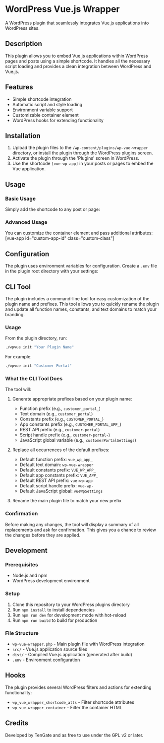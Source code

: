 # WordPress Vue.js Wrapper

A WordPress plugin that seamlessly integrates Vue.js applications into WordPress sites.

## Description

This plugin allows you to embed Vue.js applications within WordPress pages and posts using a simple shortcode. It handles all the necessary script loading and provides a clean integration between WordPress and Vue.js.

## Features

- Simple shortcode integration
- Automatic script and style loading
- Environment variable support
- Customizable container element
- WordPress hooks for extending functionality

## Installation

1. Upload the plugin files to the `/wp-content/plugins/wp-vue-wrapper` directory, or install the plugin through the WordPress plugins screen.
2. Activate the plugin through the 'Plugins' screen in WordPress.
3. Use the shortcode `[vue-wp-app]` in your posts or pages to embed the Vue application.

## Usage

### Basic Usage

Simply add the shortcode to any post or page: 

### Advanced Usage

You can customize the container element and pass additional attributes: 
[vue-app id="custom-app-id" class="custom-class"]

## Configuration

The plugin uses environment variables for configuration. Create a `.env` file in the plugin root directory with your settings:

## CLI Tool

The plugin includes a command-line tool for easy customization of the plugin name and prefixes. This tool allows you to quickly rename the plugin and update all function names, constants, and text domains to match your branding.

### Usage

From the plugin directory, run:

```bash
./wpvue init "Your Plugin Name"
```

For example:

```bash
./wpvue init "Customer Portal"
```

### What the CLI Tool Does

The tool will:

1. Generate appropriate prefixes based on your plugin name:
   - Function prefix (e.g., `customer_portal_`)
   - Text domain (e.g., `customer_portal`)
   - Constants prefix (e.g., `CUSTOMER_PORTAL_`)
   - App constants prefix (e.g., `CUSTOMER_PORTAL_APP_`)
   - REST API prefix (e.g., `customer-portal`)
   - Script handle prefix (e.g., `customer-portal-`)
   - JavaScript global variable (e.g., `customerPortalSettings`)

2. Replace all occurrences of the default prefixes:
   - Default function prefix: `vue_wp_app_`
   - Default text domain: `wp-vue-wrapper`
   - Default constants prefix: `VUE_WP_APP_`
   - Default app constants prefix: `VUE_APP_`
   - Default REST API prefix: `vue-wp-app`
   - Default script handle prefix: `vue-wp-`
   - Default JavaScript global: `vueWpSettings`

3. Rename the main plugin file to match your new prefix

### Confirmation

Before making any changes, the tool will display a summary of all replacements and ask for confirmation. This gives you a chance to review the changes before they are applied.

## Development

### Prerequisites

- Node.js and npm
- WordPress development environment

### Setup

1. Clone this repository to your WordPress plugins directory
2. Run `npm install` to install dependencies
3. Run `npm run dev` for development mode with hot-reload
4. Run `npm run build` to build for production

### File Structure

- `wp-vue-wrapper.php` - Main plugin file with WordPress integration
- `src/` - Vue.js application source files
- `dist/` - Compiled Vue.js application (generated after build)
- `.env` - Environment configuration

## Hooks

The plugin provides several WordPress filters and actions for extending functionality:

- `wp_vue_wrapper_shortcode_atts` - Filter shortcode attributes
- `wp_vue_wrapper_container` - Filter the container HTML

## Credits

Developed by TenGate and as free to use under the GPL v2 or later.

